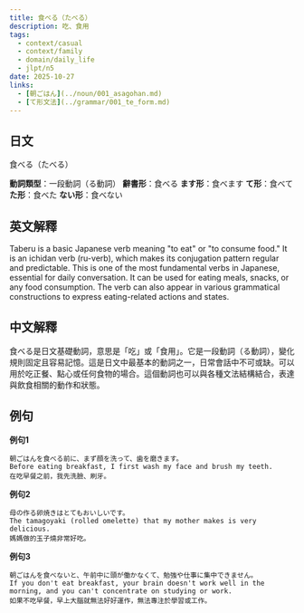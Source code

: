 ```yaml
---
title: 食べる（たべる）
description: 吃、食用
tags:
  - context/casual
  - context/family
  - domain/daily_life
  - jlpt/n5
date: 2025-10-27
links:
  - [朝ごはん](../noun/001_asagohan.md)
  - [て形文法](../grammar/001_te_form.md)
---
```


## 日文
食べる（たべる）

**動詞類型**：一段動詞（る動詞）
**辭書形**：食べる
**ます形**：食べます
**て形**：食べて
**た形**：食べた
**ない形**：食べない

## 英文解釋
Taberu is a basic Japanese verb meaning "to eat" or "to consume food." It is an ichidan verb (ru-verb), which makes its conjugation pattern regular and predictable. This is one of the most fundamental verbs in Japanese, essential for daily conversation. It can be used for eating meals, snacks, or any food consumption. The verb can also appear in various grammatical constructions to express eating-related actions and states.

## 中文解釋
食べる是日文基礎動詞，意思是「吃」或「食用」。它是一段動詞（る動詞），變化規則固定且容易記憶。這是日文中最基本的動詞之一，日常會話中不可或缺。可以用於吃正餐、點心或任何食物的場合。這個動詞也可以與各種文法結構結合，表達與飲食相關的動作和狀態。

## 例句

**例句1**
```
朝ごはんを食べる前に、まず顔を洗って、歯を磨きます。
Before eating breakfast, I first wash my face and brush my teeth.
在吃早餐之前，我先洗臉、刷牙。
```

**例句2**
```
母の作る卵焼きはとてもおいしいです。
The tamagoyaki (rolled omelette) that my mother makes is very delicious.
媽媽做的玉子燒非常好吃。
```

**例句3**
```
朝ごはんを食べないと、午前中に頭が働かなくて、勉強や仕事に集中できません。
If you don't eat breakfast, your brain doesn't work well in the morning, and you can't concentrate on studying or work.
如果不吃早餐，早上大腦就無法好好運作，無法專注於學習或工作。
```

